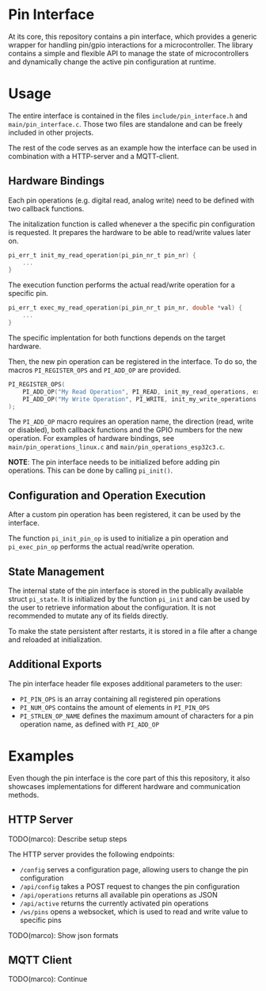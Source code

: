# Pin Interface

At its core, this repository contains a pin interface, which provides a generic wrapper for handling pin/gpio interactions for a microcontroller.
The library contains a simple and flexible API to manage the state of microcontrollers and dynamically change the active pin configuration at runtime.

# Usage

The entire interface is contained in the files `include/pin_interface.h` and `main/pin_interface.c`.
Those two files are standalone and can be freely included in other projects.

The rest of the code serves as an example how the interface can be used in combination with a HTTP-server and a MQTT-client.

## Hardware Bindings

Each pin operations (e.g. digital read, analog write) need to be defined with two callback functions.

The initalization function is called whenever a the specific pin configuration is requested.
It prepares the hardware to be able to read/write values later on.

```c
pi_err_t init_my_read_operation(pi_pin_nr_t pin_nr) {
    ...
}
```

The execution function performs the actual read/write operation for a specific pin.

```c
pi_err_t exec_my_read_operation(pi_pin_nr_t pin_nr, double *val) {
    ...
}
```

The specific implentation for both functions depends on the target hardware.

Then, the new pin operation can be registered in the interface.
To do so, the macros `PI_REGISTER_OPS` and `PI_ADD_OP` are provided.

```c
PI_REGISTER_OPS(
    PI_ADD_OP("My Read Operation", PI_READ, init_my_read_operations, exec_my_read_operation, PI_ALLOWED_PINS(0,1,7,8,9,10,18,19)),
    PI_ADD_OP("My Write Operation", PI_WRITE, init_my_write_operations, exec_my_write_operation, PI_ALLOWED_PINS(6, 17))
);
```

The `PI_ADD_OP` macro requires an operation name, the direction (read, write or disabled), both callback functions and the GPIO numbers for the new operation.
For examples of hardware bindings, see `main/pin_operations_linux.c` and `main/pin_operations_esp32c3.c`.

**NOTE**: The pin interface needs to be initialized before adding pin operations.
This can be done by calling `pi_init()`.

## Configuration and Operation Execution

After a custom pin operation has been registered, it can be used by the interface.

The function `pi_init_pin_op` is used to initialize a pin operation and `pi_exec_pin_op` performs the actual read/write operation.

## State Management

The internal state of the pin interface is stored in the publically available struct `pi_state`.
It is initialized by the function `pi_init` and can be used by the user to retrieve information about the configuration.
It is not recommended to mutate any of its fields directly.

To make the state persistent after restarts, it is stored in a file after a change and reloaded at initialization.

## Additional Exports

The pin interface header file exposes additional parameters to the user:
- `PI_PIN_OPS` is an array containing all registered pin operations
- `PI_NUM_OPS` contains the amount of elements in `PI_PIN_OPS`
- `PI_STRLEN_OP_NAME` defines the maximum amount of characters for a pin operation name, as defined with `PI_ADD_OP`

# Examples

Even though the pin interface is the core part of this this repository, it also showcases implementations for different hardware and communication methods.

## HTTP Server

TODO(marco): Describe setup steps

The HTTP server provides the following endpoints:
- `/config` serves a configuration page, allowing users to change the pin configuration
- `/api/config` takes a POST request to changes the pin configuration
- `/api/operations` returns all available pin operations as JSON
- `/api/active` returns the currently activated pin operations
- `/ws/pins` opens a websocket, which is used to read and write value to specific pins

TODO(marco): Show json formats

## MQTT Client

TODO(marco): Continue

